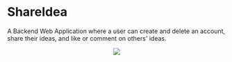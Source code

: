 # ShareIdea
A Backend Web Application where a user can create and delete an account, share their ideas, and like or comment on others' ideas. 

<p align="center">
  <a href="https://skillicons.dev">
    <img src="https://skillicons.dev/icons?i=java,spring,hibernate,mysql,postman" />
  </a>
</p>
